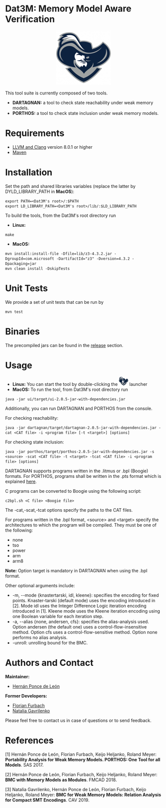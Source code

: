 # Dat3M: Memory Model Aware Verification

<p align="center"> 
<img src="ui/src/main/resources/dat3m.png">
</p>

This tool suite is currently composed of two tools.

* **DARTAGNAN:** a tool to check state reachability under weak memory models.
* **PORTHOS:** a tool to check state inclusion under weak memory models.

Requirements
======
* [LLVM and Clang](http://releases.llvm.org/download.html) version 8.0.1 or higher
* [Maven](https://maven.apache.org/)

Installation
======
Set the path and shared libraries variables (replace the latter by DYLD_LIBRARY_PATH in **MacOS**):
```
export PATH=<Dat3M's root>/:$PATH
export LD_LIBRARY_PATH=<Dat3M's root>/lib/:$LD_LIBRARY_PATH
```

To build the tools, from the Dat3M's root directory run
* **Linux:**
```
make
```
* **MacOS:**
```
mvn install:install-file -Dfile=lib/z3-4.3.2.jar -DgroupId=com.microsoft -DartifactId="z3" -Dversion=4.3.2 -Dpackaging=jar
mvn clean install -DskipTests
```

Unit Tests
======
We provide a set of unit tests that can be run by
```
mvn test
```

Binaries
======
The precompiled jars can be found in the [release](https://github.com/hernanponcedeleon/Dat3M/releases) section.

Usage
======
* **Linux:** You can start the tool by double-clicking the <img src="ui/src/main/resources/dat3m.png" width="30" height="30"> launcher
* **MacOS:** To run the tool, from Dat3M's root directory run
```
java -jar ui/target/ui-2.0.5-jar-with-dependencies.jar
```
Additionally, you can run DARTAGNAN and PORTHOS from the console.

For checking reachability:
```
java -jar dartagnan/target/dartagnan-2.0.5-jar-with-dependencies.jar -cat <CAT file> -i <program file> [-t <target>] [options]
```
For checking state inclusion:
```
java -jar porthos/target/porthos-2.0.5-jar-with-dependencies.jar -s <source> -scat <CAT file> -t <target> -tcat <CAT file> -i <program file> [options]
```
DARTAGNAN supports programs written in the .litmus or .bpl (Boogie) formats. For PORTHOS, programs shall be written in the .pts format which is explained [here](porthos/pts.md).

C programs can be converted to Boogie using the following script:
```
c2bpl.sh <C file> <Boogie file>
```

The -cat,-scat,-tcat options specify the paths to the CAT files.

For programs written in the .bpl format, \<source> and \<target> specify the architectures to which the program will be compiled. 
They must be one of the following: 
- none
- tso
- power
- arm
- arm8

**Note:** Option target is mandatory in DARTAGNAN when using the .bpl format.

Other optional arguments include:
- -m, --mode {knastertarski, idl, kleene}: specifies the encoding for fixed points. Knaster-tarski (default mode) uses the encoding introduced in [2]. Mode idl uses the Integer Difference Logic iteration encoding introduced in [1]. Kleene mode uses the Kleene iteration encoding using one Boolean variable for each iteration step.
- -a, --alias {none, andersen, cfs}: specifies the alias-analysis used. Option andersen (the default one) uses a control-flow-insensitive method. Option cfs uses a control-flow-sensitive method. Option none performs no alias analysis.
- -unroll: unrolling bound for the BMC.

Authors and Contact
======
**Maintainer:**

* [Hernán Ponce de León](mailto:ponce@fortiss.org)

**Former Developers:**

* [Florian Furbach](mailto:f.furbach@tu-braunschweig.de)
* [Natalia Gavrilenko](mailto:natalia.gavrilenko@aalto.fi)

Please feel free to contact us in case of questions or to send feedback.

References
======
[1] Hernán Ponce de León, Florian Furbach, Keijo Heljanko, Roland Meyer: **Portability Analysis for Weak Memory Models. PORTHOS: One Tool for all Models**. SAS 2017.

[2] Hernán Ponce de León, Florian Furbach, Keijo Heljanko, Roland Meyer: **BMC with Memory Models as Modules**. FMCAD 2018.

[3] Natalia Gavrilenko, Hernán Ponce de León, Florian Furbach, Keijo Heljanko, Roland Meyer: **BMC for Weak Memory Models: Relation Analysis for Compact SMT Encodings**. CAV 2019.

